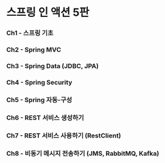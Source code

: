 # 스프링 인 액션 5판

### Ch1 - 스프링 기초

### Ch2 - Spring MVC

### Ch3 - Spring Data (JDBC, JPA)

### Ch4 - Spring Security

### Ch5 - Spring 자동-구성

### Ch6 - REST 서비스 생성하기

### Ch7 - REST 서비스 사용하기 (RestClient)

### Ch8 - 비동기 메시지 전송하기 (JMS, RabbitMQ, Kafka)

